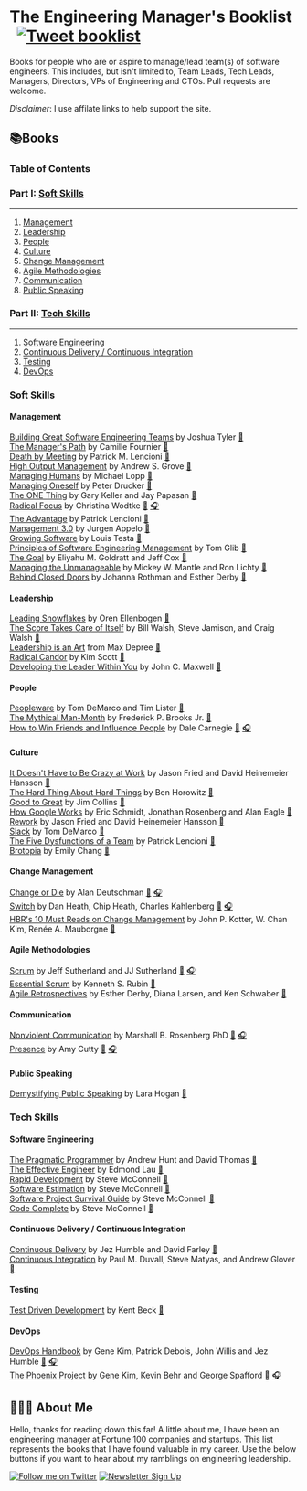 
# The Engineering Manager's Booklist &nbsp; [![Tweet booklist](https://img.shields.io/twitter/url/:protocol(https|http)/:hostAndPath.svg?style=social)](https://twitter.com/home?status=The%20Engineering%20Manager%27s%20Booklist%20%40jesselpalmer%20https%3A%2F%2Fgithub.com%2Fjesselpalmer%2Fthe-engineering-managers-booklist)

Books for people who are or aspire to manage/lead team(s) of software engineers. This includes, but isn't limited to, Team Leads, Tech Leads, Managers, Directors, VPs of Engineering and CTOs. Pull requests are welcome.

*Disclaimer*: I use affilate links to help support the site.

## 📚Books

### Table of Contents

### Part I: [Soft Skills](#soft-skills)

---

1. [Management](#management)
1. [Leadership](#leadership)
1. [People](#people)
1. [Culture](#culture)
1. [Change Management](#change-management)
1. [Agile Methodologies](#agile-methodologies)
1. [Communication](#communication)
1. [Public Speaking](#public-speaking)

### Part II: [Tech Skills](#tech-skills)

---

1. [Software Engineering](#software-engineering)  
1. [Continuous Delivery / Continuous Integration](#continuous-delivery--continuous-integration)  
1. [Testing](#testing)
1. [DevOps](#DevOps)

### Soft Skills

#### Management

[Building Great Software Engineering Teams](https://amzn.to/2ExjxDi) by Joshua Tyler [📘](https://amzn.to/2ExjxDi)  
[The Manager's Path](https://amzn.to/2XmUJW2) by Camille Fournier [📘](https://amzn.to/2XmUJW2)  
[Death by Meeting](https://amzn.to/2Exzfyq) by Patrick M. Lencioni [📘](https://amzn.to/2Exzfyq)  
[High Output Management](https://amzn.to/2tGnM9m) by Andrew S. Grove [📘](https://amzn.to/2tGnM9m)  
[Managing Humans](https://amzn.to/2BRGJdK) by Michael Lopp [📘](https://amzn.to/2BRGJdK)  
[Managing Oneself](https://amzn.to/2VtSb75) by Peter Drucker [📘](https://amzn.to/2VtSb75)  
[The ONE Thing](https://amzn.to/2EzHIkT) by Gary Keller and Jay Papasan [📘](https://amzn.to/2EzHIkT)  
[Radical Focus](https://amzn.to/2EiDFYC) by Christina Wodtke [📘](https://amzn.to/2EiDFYC) [🎧](https://amzn.to/2SSsVFR)  
[The Advantage](https://amzn.to/2H7MCXF) by Patrick Lencioni [📘](https://amzn.to/2H7MCXF)  
[Management 3.0](https://amzn.to/2HaqDzH) by Jurgen Appelo [📘](https://amzn.to/2HaqDzH)  
[Growing Software](https://amzn.to/2BVxNnQ) by Louis Testa [📘](https://amzn.to/2BVxNnQ)  
[Principles of Software Engineering Management](https://amzn.to/2tDZpJA) by Tom Glib [📘](https://amzn.to/2tDZpJA)  
[The Goal](https://amzn.to/2T81QU9) by Eliyahu M. Goldratt and Jeff Cox [📘](https://amzn.to/2T81QU9)  
[Managing the Unmanageable](https://amzn.to/2tKuECF) by Mickey W. Mantle and Ron Lichty [📘](https://amzn.to/2tKuECF)  
[Behind Closed Doors](https://amzn.to/2VpHqCx) by Johanna Rothman and Esther Derby [📘](https://amzn.to/2VpHqCx)  

#### Leadership

[Leading Snowflakes](http://leadingsnowflakes.com) by Oren Ellenbogen [📘](http://leadingsnowflakes.com)  
[The Score Takes Care of Itself](https://amzn.to/2SxnVGj) by Bill Walsh, Steve Jamison, and Craig Walsh [📘](https://amzn.to/2SxnVGj)  
[Leadership is an Art](https://amzn.to/2Ewby8H) from Max Depree [📘](https://amzn.to/2Ewby8H)  
[Radical Candor](https://amzn.to/2SyNab8) by Kim Scott [📘](https://amzn.to/2SyNab8)  
[Developing the Leader Within You](https://amzn.to/2tMDRdH) by John C. Maxwell [📘](https://amzn.to/2tMDRdH)  

#### People

[Peopleware](https://amzn.to/2tHmz1Q) by Tom DeMarco and Tim Lister [📘](https://amzn.to/2tHmz1Q)  
[The Mythical Man-Month](https://amzn.to/2C00XlT) by Frederick P. Brooks Jr. [📘](https://amzn.to/2C00XlT)  
[How to Win Friends and Influence People](https://amzn.to/2EsNV0J) by Dale Carnegie [📘](https://amzn.to/2EsNV0J) [🎧](https://amzn.to/2HxnVVX)

#### Culture

[It Doesn't Have to Be Crazy at Work](https://amzn.to/2EnPNI4) by Jason Fried and David Heinemeier Hansson [📘](https://amzn.to/2EnPNI4)  
[The Hard Thing About Hard Things](https://amzn.to/2Es7p5m) by Ben Horowitz [📘](https://amzn.to/2Es7p5m)  
[Good to Great](https://amzn.to/2Xu9WER) by Jim Collins [📘](https://amzn.to/2Xu9WER)  
[How Google Works](https://amzn.to/2GU9sTo) by Eric Schmidt, Jonathan Rosenberg and Alan Eagle [📘](https://amzn.to/2GU9sTo)  
[Rework](https://amzn.to/2TaCpRx) by Jason Fried and David Heinemeier Hansson [📘](https://amzn.to/2TaCpRx)  
[Slack](https://amzn.to/2Xw0twR) by Tom DeMarco [📘](https://amzn.to/2Xw0twR)  
[The Five Dysfunctions of a Team](https://amzn.to/2NBtlPK) by Patrick Lencioni [📘](https://amzn.to/2NBtlPK)  
[Brotopia](https://amzn.to/2SDVmai) by Emily Chang [📘](https://amzn.to/2SDVmai)  

#### Change Management

[Change or Die](https://amzn.to/2NBgTPR) by Alan Deutschman [📘](https://amzn.to/2NBgTPR) [🎧](https://amzn.to/2Hgn7ne)  
[Switch](https://amzn.to/2GV3rFZ) by Dan Heath, Chip Heath, Charles Kahlenberg [📘](https://amzn.to/2GV3rFZ) [🎧](https://amzn.to/2Tk8I0I)  
[HBR's 10 Must Reads on Change Management](https://amzn.to/2NBBu6S) by John P. Kotter, W. Chan Kim, Renée A. Mauborgne [📘](https://amzn.to/2NBBu6S)  

#### Agile Methodologies

[Scrum](https://amzn.to/2IXg2uu) by Jeff Sutherland and JJ Sutherland [📘](https://amzn.to/2IXg2uu) [🎧](https://amzn.to/2SOhpuO)  
[Essential Scrum](https://amzn.to/2Ugg41t) by Kenneth S. Rubin [📘](https://amzn.to/2Ugg41t)  
[Agile Retrospectives](https://amzn.to/2XsnwbQ) by Esther Derby, Diana Larsen, and Ken Schwaber [📘](https://amzn.to/2XsnwbQ)  

#### Communication

[Nonviolent Communication](https://amzn.to/2ErH47y) by Marshall B. Rosenberg PhD [📘](https://amzn.to/2ErH47y) [🎧](https://amzn.to/2IYp2PP)  
[Presence](https://amzn.to/2EAT5aV) by Amy Cutty [📘](https://amzn.to/2EAT5aV) [🎧](https://amzn.to/2ES4Kn0)  

#### Public Speaking

[Demystifying Public Speaking](https://amzn.to/2XAmbzV) by Lara Hogan [📘](https://amzn.to/2XAmbzV)  

### Tech Skills

#### Software Engineering

[The Pragmatic Programmer](https://amzn.to/2tNfTz5) by Andrew Hunt and David Thomas [📘](https://amzn.to/2tNfTz5)  
[The Effective Engineer](https://amzn.to/2ExGNjo) by Edmond Lau [📘](https://amzn.to/2ExGNjo)  
[Rapid Development](https://amzn.to/2GXwity) by Steve McConnell [📘](https://amzn.to/2GXwity)  
[Software Estimation](https://amzn.to/2HcWjEm) by Steve McConnell [📘](https://amzn.to/2HcWjEm)  
[Software Project Survival Guide](https://amzn.to/2EHMBZd) by Steve McConnell [📘](https://amzn.to/2EHMBZd)  
[Code Complete](https://amzn.to/2UmpOr6) by Steve McConnell [📘](https://amzn.to/2UmpOr6)  

#### Continuous Delivery / Continuous Integration

[Continuous Delivery](https://amzn.to/2TdNm4P) by Jez Humble and David Farley [📘](https://amzn.to/2TdNm4P)  
[Continuous Integration](https://amzn.to/2Vvg6mo) by Paul M. Duvall, Steve Matyas, and Andrew Glover [📘](https://amzn.to/2Vvg6mo)  

#### Testing

[Test Driven Development](https://amzn.to/2Eyr83E) by Kent Beck [📘](https://amzn.to/2Eyr83E)  

#### DevOps

[DevOps Handbook](https://amzn.to/2tOw7bq) by Gene Kim, Patrick Debois, John Willis and Jez Humble [📘](https://amzn.to/2tOw7bq) [🎧](https://amzn.to/2NNBnVE)  
[The Phoenix Project](https://amzn.to/2EvzUiD) by Gene Kim, Kevin Behr and George Spafford [📘](https://amzn.to/2EvzUiD) [🎧](https://amzn.to/2VGaSUU)  

## 👨🏾‍💻 About Me

Hello, thanks for reading down this far! A little about me, I have been an engineering manager at Fortune 100 companies and startups. This list represents the books that I have found valuable in my career. Use the below buttons if you want to hear about my ramblings on engineering leadership.

 [![Follow me on Twitter](https://img.shields.io/badge/Follow%20me%20on%20Twitter-%40jesselpalmer-blue.svg)](https://twitter.com/jesselpalmer) [![Newsletter Sign Up](https://img.shields.io/badge/Sign%20up%20for%20my%20Newsletter-On%20Engineering%20Leadership-blue.svg)](https://tinyletter.com/jesselpalmer)
